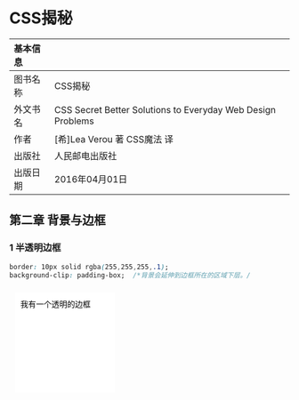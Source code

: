 # CSS揭秘

|基本信息||
|:-|:-|
|图书名称|CSS揭秘 |
|外文书名|CSS Secret Better Solutions to Everyday Web Design Problems|
|作者|[希]Lea Verou 著 CSS魔法 译|
|出版社|人民邮电出版社|
|出版日期|2016年04月01日|

## 第二章 背景与边框

### 1 半透明边框

```css
border: 10px solid rgba(255,255,255,.1);
background-clip: padding-box;  /*背景会延伸到边框所在的区域下层。/
```

<div style="width:200px;height:200px;background: #fff;border: 10px solid rgba(255,255,255,.1);color:#000;padding:10px;box-sizing:border-box;background-clip: padding-box;">
我有一个透明的边框
</div>










